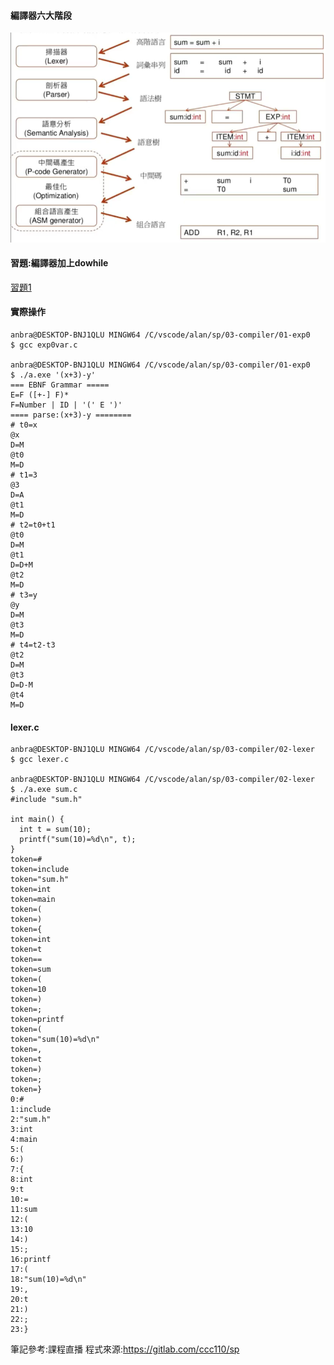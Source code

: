 
#### 編譯器六大階段
![](https://github.com/jifkavnb0205/sp110b/blob/master/note/week4/4-1.png)

#### 習題:編譯器加上dowhile
[習題1](https://github.com/jifkavnb0205/sp110b/blob/master/hw/1.md)

#### 實際操作
```
anbra@DESKTOP-BNJ1QLU MINGW64 /C/vscode/alan/sp/03-compiler/01-exp0
$ gcc exp0var.c

anbra@DESKTOP-BNJ1QLU MINGW64 /C/vscode/alan/sp/03-compiler/01-exp0
$ ./a.exe '(x+3)-y'
=== EBNF Grammar =====
E=F ([+-] F)*
F=Number | ID | '(' E ')'
==== parse:(x+3)-y ========
# t0=x
@x
D=M
@t0
M=D
# t1=3
@3
D=A
@t1
M=D
# t2=t0+t1
@t0
D=M
@t1
D=D+M
@t2
M=D
# t3=y
@y
D=M
@t3
M=D
# t4=t2-t3
@t2
D=M
@t3
D=D-M
@t4
M=D
```

#### lexer.c
```
anbra@DESKTOP-BNJ1QLU MINGW64 /C/vscode/alan/sp/03-compiler/02-lexer
$ gcc lexer.c

anbra@DESKTOP-BNJ1QLU MINGW64 /C/vscode/alan/sp/03-compiler/02-lexer
$ ./a.exe sum.c
#include "sum.h"

int main() {
  int t = sum(10);
  printf("sum(10)=%d\n", t);
}
token=#
token=include
token="sum.h"
token=int
token=main
token=(
token=)
token={
token=int
token=t
token==
token=sum
token=(
token=10
token=)
token=;
token=printf
token=(
token="sum(10)=%d\n"
token=,
token=t
token=)
token=;
token=}
0:#
1:include
2:"sum.h"
3:int
4:main
5:(
6:)
7:{
8:int
9:t
10:=
11:sum
12:(
13:10
14:)
15:;
16:printf
17:(
18:"sum(10)=%d\n"
19:,
20:t
21:)
22:;
23:}

```

筆記參考:課程直播
程式來源:https://gitlab.com/ccc110/sp
